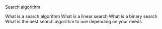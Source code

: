 Search algorithm

What is a search algorithm
What is a linear search
What is a binary search
What is the best search algorithm to use depending on your needs
